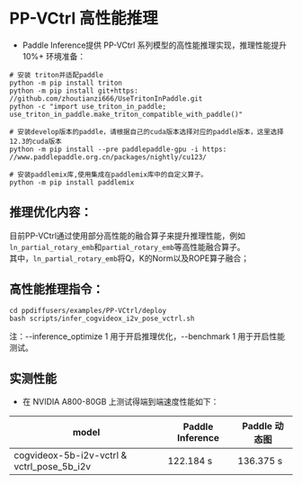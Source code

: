 # PP-VCtrl 高性能推理

- Paddle Inference提供 PP-VCtrl 系列模型的高性能推理实现，推理性能提升10%+
环境准备：

```shell
# 安装 triton并适配paddle
python -m pip install triton
python -m pip install git+https: //github.com/zhoutianzi666/UseTritonInPaddle.git
python -c "import use_triton_in_paddle; use_triton_in_paddle.make_triton_compatible_with_paddle()"

# 安装develop版本的paddle，请根据自己的cuda版本选择对应的paddle版本，这里选择12.3的cuda版本
python -m pip install --pre paddlepaddle-gpu -i https: //www.paddlepaddle.org.cn/packages/nightly/cu123/

# 安装paddlemix库,使用集成在paddlemix库中的自定义算子。
python -m pip install paddlemix

```

## 推理优化内容：  
目前PP-VCtrl通过使用部分高性能的融合算子来提升推理性能，例如`ln_partial_rotary_emb`和`partial_rotary_emb`等高性能融合算子。   
其中，`ln_partial_rotary_emb`将Q，K的Norm以及ROPE算子融合；  

## 高性能推理指令：
```shell
cd ppdiffusers/examples/PP-VCtrl/deploy
bash scripts/infer_cogvideox_i2v_pose_vctrl.sh
```
注：--inference_optimize 1 用于开启推理优化，--benchmark 1 用于开启性能测试。


## 实测性能
- 在 NVIDIA A800-80GB 上测试得端到端速度性能如下：

|                     model                  | Paddle Inference | Paddle 动态图 |
| ------------------------------------------ | ---------------  | ------------ |
| cogvideox-5b-i2v-vctrl & vctrl_pose_5b_i2v |     122.184 s    |   136.375 s  |


